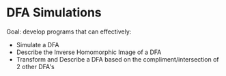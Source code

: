 # DFA Simulations
Goal: develop programs that can effectively:
* Simulate a DFA 
* Describe the Inverse Homomorphic Image of a DFA
* Transform and Describe a DFA based on the compliment/intersection of 2 other DFA's
